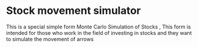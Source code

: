 # Stock movement simulator 
This is a special simple form Monte Carlo Simulation of Stocks , This form is intended for those who work in the field of investing in stocks and they want to simulate the movement of arrows

